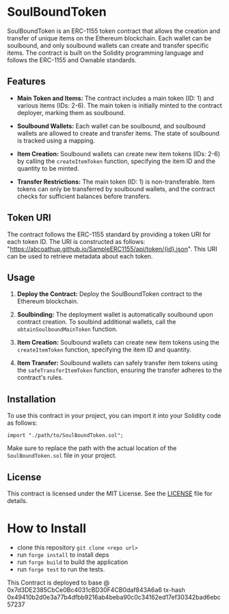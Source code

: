 # SoulBoundToken

SoulBoundToken is an ERC-1155 token contract that allows the creation and transfer of unique items on the Ethereum blockchain. Each wallet can be soulbound, and only soulbound wallets can create and transfer specific items. The contract is built on the Solidity programming language and follows the ERC-1155 and Ownable standards.

## Features

- **Main Token and Items:** The contract includes a main token (ID: 1) and various items (IDs: 2-6). The main token is initially minted to the contract deployer, marking them as soulbound.

- **Soulbound Wallets:** Each wallet can be soulbound, and soulbound wallets are allowed to create and transfer items. The state of soulbound is tracked using a mapping.

- **Item Creation:** Soulbound wallets can create new item tokens (IDs: 2-6) by calling the `createItemToken` function, specifying the item ID and the quantity to be minted.

- **Transfer Restrictions:** The main token (ID: 1) is non-transferable. Item tokens can only be transferred by soulbound wallets, and the contract checks for sufficient balances before transfers.

## Token URI

The contract follows the ERC-1155 standard by providing a token URI for each token ID. The URI is constructed as follows: "https://abcoathup.github.io/SampleERC1155/api/token/{id}.json". This URI can be used to retrieve metadata about each token.

## Usage

1. **Deploy the Contract:** Deploy the SoulBoundToken contract to the Ethereum blockchain.

2. **Soulbinding:** The deployment wallet is automatically soulbound upon contract creation. To soulbind additional wallets, call the `obtainSoulboundMainToken` function.

3. **Item Creation:** Soulbound wallets can create new item tokens using the `createItemToken` function, specifying the item ID and quantity.

4. **Item Transfer:** Soulbound wallets can safely transfer item tokens using the `safeTransferItemToken` function, ensuring the transfer adheres to the contract's rules.

## Installation

To use this contract in your project, you can import it into your Solidity code as follows:

```solidity
import "./path/to/SoulBoundToken.sol";
```

Make sure to replace the path with the actual location of the `SoulBoundToken.sol` file in your project.

## License

This contract is licensed under the MIT License. See the [LICENSE](LICENSE) file for details.


# How to Install
- clone this repository `git clone <repo url>`
- run `forge install` to install deps
- run `forge build` to build the application
- run `forge test` to run the tests.

This Contract is deployed to base @ 0x7d3DE2385CbCe0Bc4031cBD30F4CB0daf843A6a6
tx-hash 0x49410b2d0e3a77b4dfbb9216ab4beba90c0c34162ed17ef30342bad6ebc57237